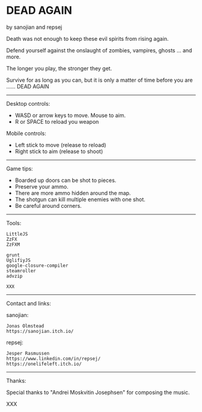 DEAD AGAIN
=====
by sanojian and repsej

Death was not enough to keep these evil spirits from rising again.  

Defend yourself against the onslaught of zombies, vampires, ghosts ... and more.   

The longer you play, the stronger they get.  

Survive for as long as you can, but it is only a matter of time before you are …… DEAD AGAIN


----------------------------------

Desktop controls:

 - WASD or arrow keys to move.  Mouse to aim.
 - R or SPACE to reload you weapon

Mobile controls:

 - Left stick to move (release to reload)
 - Right stick to aim (release to shoot)

----------------------------------

Game tips:

 - Boarded up doors can be shot to pieces.
 - Preserve your ammo.  
 - There are more ammo hidden around the map.
 - The shotgun can kill multiple enemies with one shot.
 - Be careful around corners.

----------------------------------

Tools:

	LittleJS
	ZzFX
	ZzFXM

	grunt
	UglifiyJS
	google-closure-compiler
	steamroller
	advzip

	XXX

----------------------------------

Contact and links:

sanojian:

	Jonas Olmstead
	https://sanojian.itch.io/



repsej:

	Jesper Rasmussen
	https://www.linkedin.com/in/repsej/
	https://onelifeleft.itch.io/

----------------------------------

Thanks:

Special thanks to "Andrei Moskvitin Josephsen" for composing the music.

XXX

